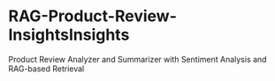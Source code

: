 # RAG-Product-Review-InsightsInsights
Product Review Analyzer and Summarizer with Sentiment Analysis and RAG-based Retrieval
